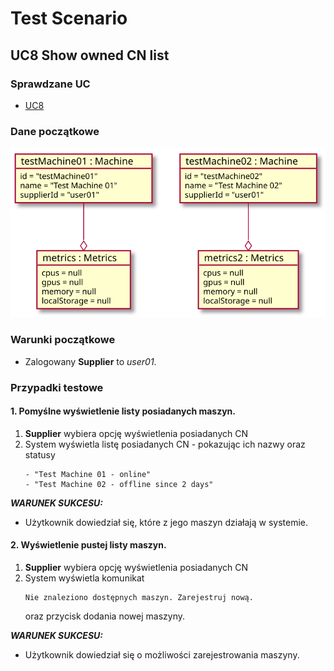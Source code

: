 # Test Scenario

## UC8 Show owned CN list

### Sprawdzane UC

- [UC8](../scenarios/UC8_Show%20owned%20CN%20list)

### Dane początkowe

![model](data/UC8_in.svg)

### Warunki początkowe 

- Zalogowany __Supplier__ to _user01_.

### Przypadki testowe

#### 1. Pomyślne wyświetlenie listy posiadanych maszyn.

1. __Supplier__ wybiera opcję wyświetlenia posiadanych CN
2. System wyświetla listę posiadanych CN - pokazując ich nazwy oraz statusy
    ```
    - "Test Machine 01 - online"
    - "Test Machine 02 - offline since 2 days"
    ```

___WARUNEK SUKCESU:___

- Użytkownik dowiedział się, które z jego maszyn działają w systemie.

#### 2. Wyświetlenie pustej listy maszyn.

1. __Supplier__ wybiera opcję wyświetlenia posiadanych CN
2. System wyświetla komunikat
	```
	Nie znaleziono dostępnych maszyn. Zarejestruj nową.
	```
	oraz przycisk dodania nowej maszyny.

___WARUNEK SUKCESU:___

- Użytkownik dowiedział się o możliwości zarejestrowania maszyny.